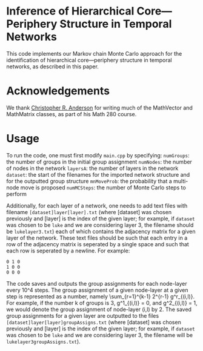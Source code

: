# Inference of Hierarchical Core—Periphery Structure in Temporal Networks

This code implements our Markov chain Monte Carlo approach for the identification of hierarchical core—periphery structure in temporal networks, as described in this paper.

# Acknowledgements

We thank [Christopher R. Anderson](http://www.math.ucla.edu/~anderson) for writing much of the MathVector and MathMatrix classes, as part of his Math 280 course.

# Usage

To run the code, one must first modify `main.cpp` by specifying:
`numGroups`: the number of groups in the initial group assignment
`numNodes`: the number of nodes in the network
`layersA`: the number of layers in the network
`dataset`: the start of the filenames for the imported network structure and for the outputted group structure
`mnMoveProb`: the probability that a multi-node move is proposed
`numMCSteps`: the number of Monte Carlo steps to perform

Additionally, for each layer of a network, one needs to add text files with filename `[dataset]layer[layer].txt` (where [dataset] was chosen previously and [layer] is the index of the given layer; for example, if `dataset ` was chosen to be `luke` and we are considering layer 3, the filename should be `lukelayer3.txt`) each of which contains the adjacency matrix for a given layer of the network. These text files should be such that each entry in a row of the adjacency matrix is seperated by a single space and such that each row is seperated by a newline. For example:
```
0 1 0
1 0 0
0 0 0
```

The code saves and outputs the group assignments for each node-layer every 10^4 steps. The group assignment of a given node-layer at a given step is represented as a number, namely \sum_{r=1}^{k-1} 2^{r-1} g^r_{(i,l)}. For example, if the number k of groups is 3, g^1_{(i,l)} = 0, and g^2_{(i,l)} = 1, we would denote the group assignment of node-layer (i,l) by 2.
The saved group assignments for a given layer are outputted to the files ```[dataset]layer[layer]groupAssigns.txt``` (where [dataset] was chosen previously and [layer] is the index of the given layer; for example, if `dataset ` was chosen to be `luke` and we are considering layer 3, the filename will be `lukelayer3groupAssigns.txt`).
